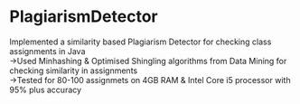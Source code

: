 # PlagiarismDetector

Implemented a similarity based Plagiarism Detector for checking class assignments in Java <br>
->Used Minhashing & Optimised Shingling algorithms from Data Mining for checking similarity in assignments <br>
->Tested for 80-100 assignmets on 4GB RAM & Intel Core i5 processor with 95% plus accuracy <br>
